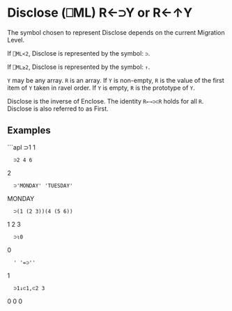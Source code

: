<div style="display: none;">
  ↑
</div>






<h1 class="heading"><span class="name">Disclose</span> <span class="command">(⎕ML) R←⊃Y or R←↑Y</span></h1>



The symbol chosen to represent Disclose depends on the current Migration Level.


If  `⎕ML<2`, Disclose is represented by the symbol: `⊃`.


If  `⎕ML≥2`, Disclose is represented by the symbol: `↑`.


`Y` may be any array.  `R` is an array.  If `Y` is non-empty, `R` is the value of the first item of `Y` taken in ravel order.  If `Y` is empty, `R` is the prototype of `Y`.


Disclose is the inverse of Enclose.  The identity `R←→⊃⊂R` holds for all `R`.  Disclose is also referred to as First.


<h2 class="example">Examples</h2>
```apl
      ⊃1
1
 
      ⊃2 4 6
2
 
      ⊃'MONDAY' 'TUESDAY'
MONDAY
 
      ⊃(1 (2 3))(4 (5 6))
1  2 3
 
      ⊃⍳0
0
 
      ' '=⊃''
1
 
      ⊃1↓⊂1,⊂2 3
0  0 0
```


